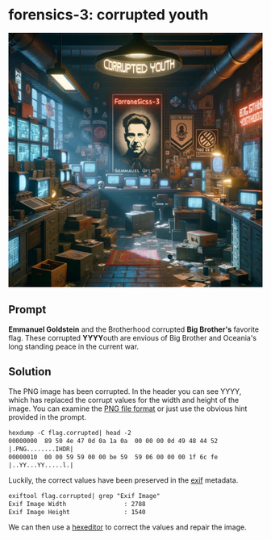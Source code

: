 # forensics-3: corrupted youth

<img src="images/forensics-3.jpg"></img>

## Prompt

**Emmanuel Goldstein** and the Brotherhood corrupted **Big Brother's** favorite flag. These corrupted **YYYY**outh are envious of Big Brother and Oceania's long standing peace in the current war.  

## Solution

The PNG image has been corrupted. In the header you can see YYYY, which has replaced the corrupt values for the width and height of the image. You can examine the [PNG file format](http://www.libpng.org/pub/png/spec/1.2/PNG-Structure.html) or just use the obvious hint provided in the prompt.

```
hexdump -C flag.corrupted| head -2
00000000  89 50 4e 47 0d 0a 1a 0a  00 00 00 0d 49 48 44 52  |.PNG........IHDR|
00000010  00 00 59 59 00 00 be 59  59 06 00 00 00 1f 6c fe  |..YY...YY.....l.|
```

Luckily, the correct values have been preserved in the [exif](https://en.wikipedia.org/wiki/Exif) metadata.  

```
exiftool flag.corrupted| grep "Exif Image"
Exif Image Width                : 2788
Exif Image Height               : 1540
```

We can then use a [hexeditor](https://en.wikipedia.org/wiki/Hex_editor) to correct the values and repair the image. 

